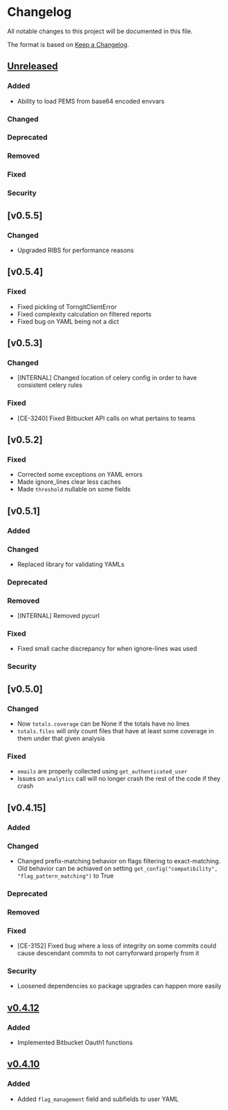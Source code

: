 # Changelog

All notable changes to this project will be documented in this file.

The format is based on [Keep a Changelog](https://keepachangelog.com/en/1.0.0/).

## [Unreleased]

### Added
- Ability to load PEMS from base64 encoded envvars

### Changed

### Deprecated

### Removed

### Fixed

### Security

## [v0.5.5]

### Changed
- Upgraded RIBS for performance reasons

## [v0.5.4]

### Fixed
- Fixed pickling of TorngitClientError
- Fixed complexity calculation on filtered reports
- Fixed bug on YAML being not a dict

## [v0.5.3]

### Changed
- [INTERNAL] Changed location of celery config in order to have consistent celery rules

### Fixed
- [CE-3240] Fixed Bitbucket API calls on what pertains to teams

## [v0.5.2]

### Fixed
- Corrected some exceptions on YAML errors
- Made ignore_lines clear less caches
- Made `threshold` nullable on some fields

## [v0.5.1]

### Added

### Changed
- Replaced library for validating YAMLs

### Deprecated

### Removed
- [INTERNAL] Removed pycurl

### Fixed
- Fixed small cache discrepancy for when ignore-lines was used

### Security

## [v0.5.0]

### Changed
- Now `totals.coverage` can be None if the totals have no lines
- `totals.files` will only count files that have at least some coverage in them under that given analysis

### Fixed
- `emails` are properly collected using `get_authenticated_user`
- Issues on `analytics` call will no longer crash the rest of the code if they crash

## [v0.4.15]

### Added

### Changed
- Changed prefix-matching behavior on flags filtering to exact-matching. Old behavior can be achiaved on setting `get_config("compatibility", "flag_pattern_matching")` to True

### Deprecated

### Removed

### Fixed
- [CE-3152] Fixed bug where a loss of integrity on some commits could cause descendant commits to not carryforward properly from it

### Security
- Loosened dependencies so package upgrades can happen more easily

## [v0.4.12]

### Added
- Implemented Bitbucket Oauth1 functions

## [v0.4.10]

### Added
- Added `flag_management` field and subfields to user YAML


[unreleased]: https://github.com/codecov/shared/compare/v0.4.13...HEAD
[v0.4.13]: https://github.com/codecov/shared/compare/v0.4.12...v0.4.13
[v0.4.12]: https://github.com/codecov/shared/compare/v0.4.11...v0.4.12
[v0.4.11]: https://github.com/codecov/shared/compare/v0.4.10...v0.4.11
[v0.4.10]: https://github.com/codecov/shared/compare/v0.4.9...v0.4.10
